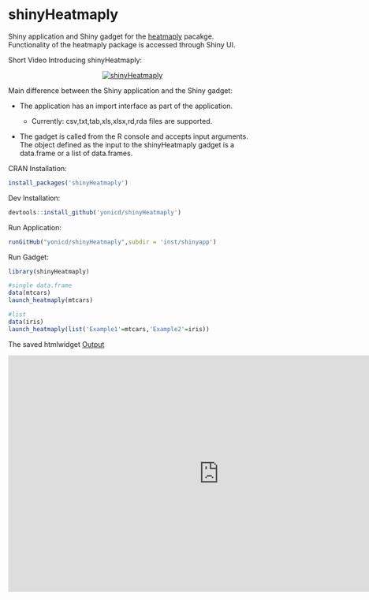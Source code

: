 # shinyHeatmaply

Shiny application and Shiny gadget for the [heatmaply](https://github.com/talgalili/heatmaply) pacakge. Functionality of the heatmaply package is accessed through Shiny UI. 

Short Video Introducing shinyHeatmaply:

<center>
<a href="http://www.youtube.com/watch?v=hANY_g1kB_A" target="_blank" ><img src="http://img.youtube.com/vi/hANY_g1kB_A/0.jpg" alt="shinyHeatmaply"></a>
</center>

Main difference between the Shiny application and the Shiny gadget:

  - The application has an import interface as part of the application.
    - Currently: csv,txt,tab,xls,xlsx,rd,rda files are supported.

  - The gadget is called from the R console and accepts input arguments. The object defined as the input to the shinyHeatmaply gadget is a data.frame or a list of data.frames.

CRAN Installation:

```r
install_packages('shinyHeatmaply')
```

Dev Installation:

```r
devtools::install_github('yonicd/shinyHeatmaply')
```

Run Application:

```r
runGitHub("yonicd/shinyHeatmaply",subdir = 'inst/shinyapp')
```


Run Gadget:

```r
library(shinyHeatmaply)

#single data.frame
data(mtcars)
launch_heatmaply(mtcars)

#list
data(iris)
launch_heatmaply(list('Example1'=mtcars,'Example2'=iris))
```

The saved htmlwidget [Output](https://yonicd.github.io/shinyHeatmaply/)

<iframe width="854" height="480" src="https://yonicd.github.io/shinyHeatmaply/" frameborder="0" allowfullscreen></iframe>
